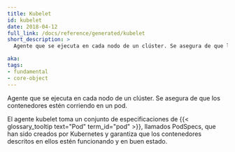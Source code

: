 ```yaml
---
title: Kubelet
id: kubelet
date: 2018-04-12
full_link: /docs/reference/generated/kubelet
short_description: >
  Agente que se ejecuta en cada nodo de un clúster. Se asegura de que los contenedores estén corriendo en un pod.

aka: 
tags:
- fundamental
- core-object
---
```

  Agente que se ejecuta en cada nodo de un clúster. Se asegura de que los contenedores estén corriendo en un pod.

<!--more--> 

El agente kubelet toma un conjunto de especificaciones de {{< glossary_tooltip text="Pod" term_id="pod" >}}, llamados 
 PodSpecs, que han sido creados por Kubernetes y garantiza que los contenedores descritos en ellos estén funcionando y 
 en buen estado.
